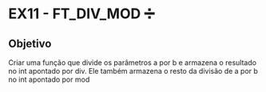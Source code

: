 # EX11 -  FT_DIV_MOD ➗

## Objetivo
Criar uma função que divide os parâmetros a por b e armazena o resultado no int apontado por div. Ele também armazena o resto da divisão de a por b no int apontado por mod
